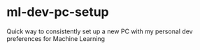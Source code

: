 # ml-dev-pc-setup
Quick way to consistently set up a new PC with my personal dev preferences for Machine Learning

